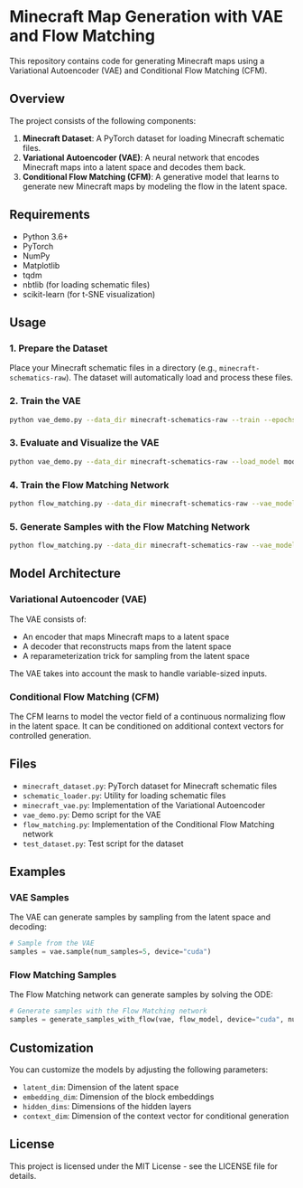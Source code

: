 # Minecraft Map Generation with VAE and Flow Matching

This repository contains code for generating Minecraft maps using a Variational Autoencoder (VAE) and Conditional Flow Matching (CFM).

## Overview

The project consists of the following components:

1. **Minecraft Dataset**: A PyTorch dataset for loading Minecraft schematic files.
2. **Variational Autoencoder (VAE)**: A neural network that encodes Minecraft maps into a latent space and decodes them back.
3. **Conditional Flow Matching (CFM)**: A generative model that learns to generate new Minecraft maps by modeling the flow in the latent space.

## Requirements

- Python 3.6+
- PyTorch
- NumPy
- Matplotlib
- tqdm
- nbtlib (for loading schematic files)
- scikit-learn (for t-SNE visualization)

## Usage

### 1. Prepare the Dataset

Place your Minecraft schematic files in a directory (e.g., `minecraft-schematics-raw`). The dataset will automatically load and process these files.

### 2. Train the VAE

```bash
python vae_demo.py --data_dir minecraft-schematics-raw --train --epochs 20 --save_model models/minecraft_vae.pth
```

### 3. Evaluate and Visualize the VAE

```bash
python vae_demo.py --data_dir minecraft-schematics-raw --load_model models/minecraft_vae.pth --evaluate --visualize_latent --generate --interpolate
```

### 4. Train the Flow Matching Network

```bash
python flow_matching.py --data_dir minecraft-schematics-raw --vae_model models/minecraft_vae.pth --train --epochs 20 --save_flow_model models/minecraft_flow.pth
```

### 5. Generate Samples with the Flow Matching Network

```bash
python flow_matching.py --data_dir minecraft-schematics-raw --vae_model models/minecraft_vae.pth --load_flow_model models/minecraft_flow.pth --generate --n_samples 10
```

## Model Architecture

### Variational Autoencoder (VAE)

The VAE consists of:
- An encoder that maps Minecraft maps to a latent space
- A decoder that reconstructs maps from the latent space
- A reparameterization trick for sampling from the latent space

The VAE takes into account the mask to handle variable-sized inputs.

### Conditional Flow Matching (CFM)

The CFM learns to model the vector field of a continuous normalizing flow in the latent space. It can be conditioned on additional context vectors for controlled generation.

## Files

- `minecraft_dataset.py`: PyTorch dataset for Minecraft schematic files
- `schematic_loader.py`: Utility for loading schematic files
- `minecraft_vae.py`: Implementation of the Variational Autoencoder
- `vae_demo.py`: Demo script for the VAE
- `flow_matching.py`: Implementation of the Conditional Flow Matching network
- `test_dataset.py`: Test script for the dataset

## Examples

### VAE Samples

The VAE can generate samples by sampling from the latent space and decoding:

```python
# Sample from the VAE
samples = vae.sample(num_samples=5, device="cuda")
```

### Flow Matching Samples

The Flow Matching network can generate samples by solving the ODE:

```python
# Generate samples with the Flow Matching network
samples = generate_samples_with_flow(vae, flow_model, device="cuda", num_samples=5)
```

## Customization

You can customize the models by adjusting the following parameters:

- `latent_dim`: Dimension of the latent space
- `embedding_dim`: Dimension of the block embeddings
- `hidden_dims`: Dimensions of the hidden layers
- `context_dim`: Dimension of the context vector for conditional generation

## License

This project is licensed under the MIT License - see the LICENSE file for details.